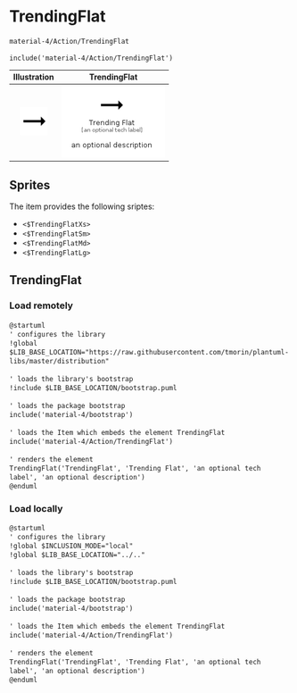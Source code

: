 # TrendingFlat


```text
material-4/Action/TrendingFlat
```

```text
include('material-4/Action/TrendingFlat')
```



| Illustration | TrendingFlat |
| :---: | :---: |
| ![illustration for Illustration](../../material-4/Action/TrendingFlat.png) | ![illustration for TrendingFlat](../../material-4/Action/TrendingFlat.Local.png) |



## Sprites
The item provides the following sriptes:

- `<$TrendingFlatXs>`
- `<$TrendingFlatSm>`
- `<$TrendingFlatMd>`
- `<$TrendingFlatLg>`





## TrendingFlat

### Load remotely
```plantuml
@startuml
' configures the library
!global $LIB_BASE_LOCATION="https://raw.githubusercontent.com/tmorin/plantuml-libs/master/distribution"

' loads the library's bootstrap
!include $LIB_BASE_LOCATION/bootstrap.puml

' loads the package bootstrap
include('material-4/bootstrap')

' loads the Item which embeds the element TrendingFlat
include('material-4/Action/TrendingFlat')

' renders the element
TrendingFlat('TrendingFlat', 'Trending Flat', 'an optional tech label', 'an optional description')
@enduml
```

### Load locally
```plantuml
@startuml
' configures the library
!global $INCLUSION_MODE="local"
!global $LIB_BASE_LOCATION="../.."

' loads the library's bootstrap
!include $LIB_BASE_LOCATION/bootstrap.puml

' loads the package bootstrap
include('material-4/bootstrap')

' loads the Item which embeds the element TrendingFlat
include('material-4/Action/TrendingFlat')

' renders the element
TrendingFlat('TrendingFlat', 'Trending Flat', 'an optional tech label', 'an optional description')
@enduml
```

